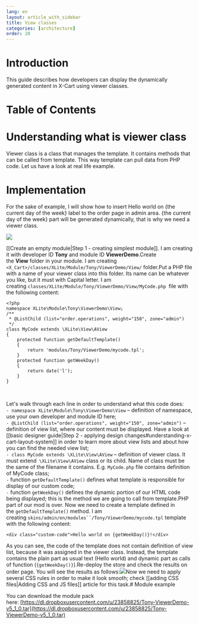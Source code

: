 ```yaml
---
lang: en
layout: article_with_sidebar
title: View classes
categories: [architecture]
order: 20
---
```


# Introduction

This guide describes how developers can display the dynamically generated content in X-Cart using viewer classes.

# Table of Contents



# Understanding what is viewer class

Viewer class is a class that manages the template. It contains methods that can be called from template. This way template can pull data from PHP code. Let us have a look at real life example.

# Implementation

For the sake of example, I will show how to insert Hello world on {the current day of the week} label to the order page in admin area. {the current day of the week} part will be generated dynamically, that is why we need a viewer class.

![](custom-html-via-viewer.png)

[[Create an empty module|Step 1 - creating simplest module]]. I am creating it with developer ID **Tony** and module ID **ViewerDemo**.Create the **View** folder in your module. I am creating `<X_Cart>/classes/XLite/Module/Tony/ViewerDemo/View/` folder.Put a PHP file with a name of your viewer class into this folder. Its name can be whatever you like, but it must with Capital letter. I am creating `classes/XLite/Module/Tony/ViewerDemo/View/MyCode.php `file with the following content: 

```
<?php
namespace XLite\Module\Tony\ViewerDemo\View;
/**
 * @ListChild (list="order.operations", weight="150", zone="admin")
 */
class MyCode extends \XLite\View\AView
{
    protected function getDefaultTemplate()
    {
        return 'modules/Tony/ViewerDemo/mycode.tpl';
    }
    protected function getWeekDay()
    {
        return date('l');
    }
}
```

 

Let's walk through each line in order to understand what this code does:  
`- namespace XLite\Module\Tony\ViewerDemo\View` – definition of namespace, use your own developer and module ID here;  
`- @ListChild (list="order.operations", weight="150", zone="admin")` – definition of view list, where our content must be displayed. Have a look at [[basic designer guide|Step 2 - applying design changes#understanding-x-cart-layout-system]] in order to learn more about view lists and about how you can find the needed view list;  
`- class MyCode extends \XLite\View\AView` – definition of viewer class. It must extend` \XLite\View\AView` class or its child. Name of class must be the same of the filename it contains. E.g. `MyCode.php` file contains definition of MyCode class;  
`-` function `getDefaultTemplate()` defines what template is responsible for display of our custom code;  
`-` function `getWeekDay()` defines the dynamic portion of our HTML code being displayed; this is the method we are going to call from template.PHP part of our mod is over. Now we need to create a template defined in the `getDefaultTemplate()` method. I am creating `skins/admin/en/modules``/Tony/ViewerDemo/mycode.tpl` template with the following content: 

```
<div class="custom-code">Hello world on {getWeekDay()}!</div>
```

As you can see, the code of the template does not contain definition of view list, because it was assigned in the viewer class. Instead, the template contains the plain part as usual text (Hello world) and dynamic part as calls of function (`{getWeekDay()}`).Re-deploy the store and check the results on order page. You will see the results as follows:![](custom-html-code-via-viewer-2.png)Now we need to apply several CSS rules in order to make it look smooth; check [[adding CSS files|Adding CSS and JS files]] article for this task.# Module example

You can download the module pack here: [https://dl.dropboxusercontent.com/u/23858825/Tony-ViewerDemo-v5_1_0.tar](https://dl.dropboxusercontent.com/u/23858825/Tony-ViewerDemo-v5_1_0.tar)

